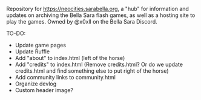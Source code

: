 Repository for https://neocities.sarabella.org, a "hub" for information and updates on archiving the Bella Sara flash games, as well as a hosting site to play the games. Owned by @x0xll on the Bella Sara Discord.

TO-DO:
- Update game pages
- Update Ruffle
- Add "about" to index.html (left of the horse)
- Add "credits" to index.html (Remove credits.html? Or do we update credits.html and find something else to put right of the horse)
- Add community links to community.html
- Organize devlog
- Custom header image?